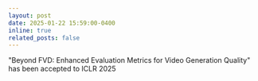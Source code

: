 ```yaml
---
layout: post
date: 2025-01-22 15:59:00-0400
inline: true
related_posts: false
---
```


"Beyond FVD: Enhanced Evaluation Metrics for Video Generation Quality" has been accepted to ICLR 2025
